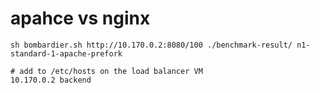 # apahce vs nginx

```
sh bombardier.sh http://10.170.0.2:8080/100 ./benchmark-result/ n1-standard-1-apache-prefork
```

```
# add to /etc/hosts on the load balancer VM
10.170.0.2 backend

```
